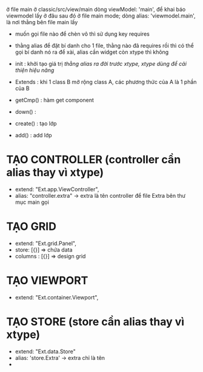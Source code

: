 ở file main ở classic/src/view/main dòng viewModel: 'main', để khai báo viewmodel lấy ở đâu
sau đó ở file main mode; dòng alias: 'viewmodel.main', là nơi thằng bên file main lấy

- muốn gọi file nào để chèn vô thì sử dụng key requires

- thằng alias để đặt bí danh cho 1 file, thằng nào đã requires rồi thì có thể gọi bí danh nó ra để xài, alias cần widget còn xtype thì không

- init : khởi tạo giá trị
  _thằng alias ra đời trước xtype, xtype dùng để cải thiện hiệu năng_

- Extends : khi 1 class B mở rộng class A, các phương thức của A là 1 phần của B

- getCmp() : hàm get component
- down() :
- create() : tạo lớp
- add() : add lớp

# TẠO CONTROLLER (controller cần alias thay vì xtype)

- extend: "Ext.app.ViewController",
- alias: "controller.extra" -> extra là tên controller để file Extra bên thư mục main gọi

# TẠO GRID

- extend: "Ext.grid.Panel",
- store: [{}] => chứa data
- columns : [{}] => design grid

# TẠO VIEWPORT

- extend: "Ext.container.Viewport",

# TẠO STORE (store cần alias thay vì xtype)

- extend: "Ext.data.Store"
- alias: 'store.Extra' -> extra chỉ là tên
- 
